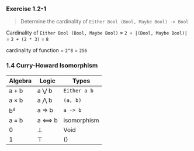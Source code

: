 ### Exercise 1.2-1
> Determine the cardinality of `Either Bool (Bool, Maybe Bool) -> Bool`

Cardinality of `Either Bool (Bool, Maybe Bool)` = `2 + |(Bool, Maybe Bool)|`
= `2 + (2 * 3)`
= `8`

cardinality of function = `2^8` = `256`

### 1.4 Curry-Howard Isomorphism

| Algebra  | Logic | Types |
| ------------- | ------------- | --- |
| a + b  | a ⋁ b  | `Either a b` |
| a × b  | a ⋀ b | `(a, b)`  |
|  b<sup>a</sup> | a ⇒ b | `a -> b` |
| a = b | a ⟺ b | isomorphism |
| 0 | ⊥ | Void |
| 1 | ⊤ | () |
